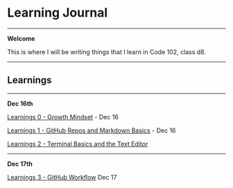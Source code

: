# Learning Journal

---

**Welcome**

This is where I will be writing things that I learn in Code 102, class d8.

---

## Learnings

---

**Dec 16th**

[Learnings 0 - Growth Mindset](https://zx37.github.io/learning-journal/learnings-2) - Dec 16

[Learnings 1 - GitHub Repos and Markdown Basics](https://zx37.github.io/learning-journal/learnings-1) - Dec 16

[Learnings 2 - Terminal Basics and the Text Editor](https://zx37.github.io/learning-journal/learnings-2)

---

**Dec 17th**

[Learnings 3 - GitHub Workflow](https://zx37.github.io/learning-journal/learnings-3) Dec 17
